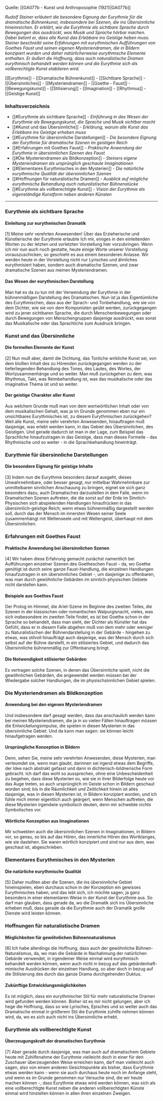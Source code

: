 Quelle: [[GA077b - Kunst und Anthroposophie (1921)|GA077b]]


_Rudolf Steiner erläutert die besondere Eignung der Eurythmie für die dramatische Bühnenkunst, insbesondere bei Szenen, die ins Übersinnliche hineinreichen. Er erklärt, wie die Eurythmie als sichtbare Sprache durch Bewegungen das ausdrückt, was Musik und Sprache hörbar machen. Dabei betont er, dass alle Kunst das Erlebbare ins Geistige heben muss. Steiner beschreibt seine Erfahrungen mit eurythmischen Aufführungen von Goethes Faust und seinen eigenen Mysteriendramen, die in Bildern konzipiert wurden und daher natürlicherweise eurythmische Elemente enthalten. Er äußert die Hoffnung, dass auch naturalistische Dramen eurythmisch behandelt werden können und die Eurythmie sich als vollberechtigte Kunst etablieren wird._

[[Eurythmie]] - [[Dramatische Bühnenkunst]] - [[Sichtbare Sprache]] - [[Übersinnliches]] - [[Mysteriendramen]] - [[Goethe - Faust]] - [[Bewegungskunst]] - [[Stilisierung]] - [[Imagination]] - [[Rhythmus]] - [[Geistige Kunst]]

### Inhaltsverzeichnis

- [[#Eurythmie als sichtbare Sprache]] - _Einführung in das Wesen der Eurythmie als Bewegungskunst, die Sprache und Musik sichtbar macht_
- [[#Kunst und das Übersinnliche]] - _Erklärung, warum alle Kunst das Erlebbare ins Geistige erheben muss_
- [[#Eurythmie für übersinnliche Darstellungen]] - _Die besondere Eignung der Eurythmie für dramatische Szenen im geistigen Reich_
- [[#Erfahrungen mit Goethes Faust]] - _Praktische Anwendung der Eurythmie in übersinnlichen Szenen des Faust_
- [[#Die Mysteriendramen als Bildkonzeption]] - _Steiners eigene Mysteriendramen als ursprünglich geschaute Imaginationen_
- [[#Elementares Eurythmisches in den Mysterien]] - _Die natürliche eurythmische Qualität der übersinnlichen Szenen_
- [[#Hoffnungen für naturalistische Dramen]] - _Ausblick auf mögliche eurythmische Behandlung auch naturalistischer Bühnenstücke_
- [[#Eurythmie als vollberechtigte Kunst]] - _Vision der Eurythmie als eigenständige Kunstform neben anderen Künsten_

---

### Eurythmie als sichtbare Sprache

#### Einleitung zur eurythmischen Dramatik

[1] Meine sehr verehrten Anwesenden! Über das Erzieherische und Künstlerische der Eurythmie erlaubte Ich mir, einiges in den einleitenden Worten zu der letzten und vorletzten Vorstellung hier vorzubringen. Wenn ich mir nun auch noch gestatte, heute einige Worte unserer Vorstellung vorauszuschicken, so geschieht es aus einem besonderen Anlasse. Wir werden heute in der Vorstellung nicht nur Lyrisches und ähnliches eurythmisiert haben, sondern auch dramatische Szenen, und zwar dramatische Szenen aus meinen Mysteriendramen.

#### Das Wesen der eurythmischen Darstellung

Man hat es da zu tun mit der Verwendung der Eurythmie in der bühnenmäßigen Darstellung des Dramatischen. Nun ist ja das Eigentümliche des Eurythmischen, dass aus der Sprach- und Tonbehandlung, wie sie von dem Dichter, wie sie von dem Komponisten geübt werden, zurückgegangen wird zu jener sichtbaren Sprache, die durch Menschenbewegungen oder durch Bewegungen von Menschengruppen dasjenige ausdrückt, was sonst das Musikalische oder das Sprachliche zum Ausdruck bringen.

### Kunst und das Übersinnliche

#### Die formellen Elemente der Kunst

[2] Nun muß aber, damit die Dichtung, das Tonliche wirkliche Kunst sei, von dem bloßen Inhalt des zu Hörenden zurückgegangen werden zu der tieferliegenden Behandlung des Tones, des Lautes, des Wortes, der Wortzusammenhänge und so weiter. Man muß zurückgehen zu dem, was Rhythmus, Takt, was Reimbehandlung ist, was das musikalische oder das imaginative Thema ist und so weiter.

#### Der geistige Charakter aller Kunst

Aus welchem Grunde muß man von dem wortwörtlichen Inhalt oder von dem musikalischen Gehalt, was ja im Grunde genommen eben nur ein unsichtbares Eurythmisches ist, zu diesem Eurythmischen zurückgehen? Weil alle Kunst, meine sehr verehrten Anwesenden, hinauftragen muß dasjenige, was erlebt werden kann, in das Gebiet des Übersinnlichen, des Geistigen. Und gerade dadurch ist man in der Lage, zum Beispiel das Sprachliche hinaufzutragen in das Geistige, dass man dieses Formelle - das Rhythmische und so weiter - in die Sprachbehandlung hineinträgt.

### Eurythmie für übersinnliche Darstellungen

#### Die besondere Eignung für geistige Inhalte

[3] Indem nun die Eurythmie besonders darauf ausgeht, dieses Unwahrnehmbare, oder besser gesagt, nur mittelbar Wahrnehmbare zur unmittelbaren sinnlichen Anschauung zu bringen, eignet sie sich ganz besonders dazu, auch Dramatisches darzustellen in dem Falle, wenn im Dramatischen Szenen auftreten, die die sonst auf der Erde im Sinnlich-Physischen sich abspielenden Handlungen hinaufrücken in das übersinnlich-geistige Reich; wenn etwas bühnenmäßig dargestellt werden soll, durch das der Mensch im innersten Wesen seiner Seele zusammenhängt mit Weltenseele und mit Weltengeist, überhaupt mit dem Übersinnlichen.

### Erfahrungen mit Goethes Faust

#### Praktische Anwendung bei übersinnlichen Szenen

[4] Wir haben diese Erfahrung gemacht zunächst namentlich bei Aufführungen einzelner Szenen des Goetheschen Faust - da, wo Goethe genötigt ist durch seine ganze Faust-Handlung, die einzelnen Handlungen hinaufzutragen in ein übersinnliches Gebiet -, um dasjenige zu offenbaren, was man durch gewöhnliche Gebärden im sinnlich-physischen Gebiete nicht darstellen kann.

#### Beispiele aus Goethes Faust

Der Prolog im Himmel, die Ariel-Szene im Beginne des zweiten Teiles, die Szenen in der klassischen oder romantischen Walpurgisnacht, vieles, was sich insbesondere im zweiten Teile findet, es ist bei Goethe schon in der Sprache so behandelt, dass man sieht, der Dichter als Künstler hat das Gefühl, dass er in diesem Falle abgehen muß von dem mehr oder weniger zu Naturalistischen der Bühnendarstellung in der Gebärde - hingehen zu etwas, was stilvoll hinaufträgt auch dasjenige, was der Mensch durch sich selbst auf der Bühne darstellt, in ein stilisiertes Gebiet, und dadurch das Übersinnliche bühnenmäßig zur Offenbarung bringt.

#### Die Notwendigkeit stilisierter Gebärden

Es vertragen solche Szenen, in denen das Übersinnliche spielt, nicht die gewöhnlichen Gebärden, die angewendet werden müssen bei der Wiedergabe solcher Handlungen, die im physischsinnlichen Gebiet spielen.

### Die Mysteriendramen als Bildkonzeption

#### Anwendung bei den eigenen Mysteriendramen

Und insbesondere darf gesagt werden, dass das anschaulich werden kann bei meinen Mysteriendramen, die ja in so vielen Fällen hinauftragen müssen die Entwickelungsimpulse, die spielen in diesen Mysterien in das übersinnliche Gebiet. Und da kann man sagen: sie können leicht hinaufgetragen werden.

#### Ursprüngliche Konzeption in Bildern

Denn, sehen Sie, meine sehr verehrten Anwesenden, diese Mysterien, man verleumdet sie, wenn man glaubt, darinnen sei irgend etwas dem Begriffe, der Idee nach abstrakt gefasst und dann in dichterisch-bildnerische Form gebracht. Ich darf das wohl so aussprechen, ohne eine Unbescheidenheit zu begehen, dass diese Mysterien so, wie sie in ihrer Bilderfolge heute vor das Auge treten, so auch ursprünglich im Geiste schon in Bildern geschaut worden sind; bis in die Räumlichkeit und Zeitlichkeit hinein ist alles dasjenige, was in diesen Mysterien ist, in Bildern konzipiert worden, und ich fühle mich immer eigentlich auch geärgert, wenn Menschen auftreten, die diese Mysterien irgendwie symbolisch deuten, denn mir schwebte nichts Symbolisches vor.

#### Wörtliche Konzeption aus Imaginationen

Mir schwebten auch die übersinnlichen Szenen in Imaginationen, in Bildern vor, so genau, so bis auf das Hören, das innerliche Hören des Wortklanges, wie sie dastehen. Sie waren wörtlich konzipiert und sind nur aus dem, was geschaut ist, abgeschrieben.

### Elementares Eurythmisches in den Mysterien

#### Die natürliche eurythmische Qualität

[5] Daher mußten aber die Szenen, die ins übersinnliche Gebiet hineinspielen, eben durchaus schon in der Konzeption ein gewisses Eurythmisches haben, und das lebt sich, ich möchte sagen, ja ganz besonders in einer elementaren Weise in der Kunst der Eurythmie aus. So darf man glauben, dass gerade da, wo die Dramatik sich ins Übersinnliche erheben muß, dass gerade da die Eurythmie auch der Dramatik große Dienste wird leisten können.

### Hoffnungen für naturalistische Dramen

#### Möglichkeiten für gewöhnlichen Bühnennaturalismus

[6] Ich habe allerdings die Hoffnung, dass auch der gewöhnliche Bühnen-Naturalismus, da, wo man die Gebärde in Nachahmung der natürlichen Gebärde verwendet, in irgendeiner Weise einmal wird eurythmisch behandelt werden können, wenn auch nicht in bezug auf das gebärdenhaft-mimische Ausdrücken der einzelnen Handlung, so aber doch in bezug auf die Stilisierung des durch das ganze Drama durchgehenden Duktus.

#### Zukünftige Entwicklungsmöglichkeiten

Es ist möglich, dass ein eurythmischer Stil für mehr naturalistische Dramen wird gefunden werden können. Bisher ist es mir nicht gelungen, aber ich hege die Hoffnung, dass so wie Lyrisches, Episches und so weiter auch das Dramatische einmal in größerem Stil die Eurythmie zuhilfe nehmen können wird, da, wo es sich auch nicht ins Übersinnliche erhebt.

### Eurythmie als vollberechtigte Kunst

#### Überzeugungskraft der dramatischen Eurythmie

[7] Aber gerade durch dasjenige, was man auch auf dramatischem Gebiete heute mit Zuhilfenahme der Eurythmie vielleicht doch in einer für den Zuschauer überzeugenden Weise erreichen kann, darf man vielleicht auch sagen, also von einem anderen Gesichtspunkte als bisher, dass Eurythmie etwas werden kann - wenn sie auch durchaus heute noch im Anfange steht, und wenn es im Grunde genommen nur Versuche sind, die wir heute machen können -, dass Eurythmie etwas wird werden können, was sich als eine vollberechtigte Kunst neben die anderen vollberechtigten Künste einmal wird hinstellen können in allen ihren einzelnen Zweigen.